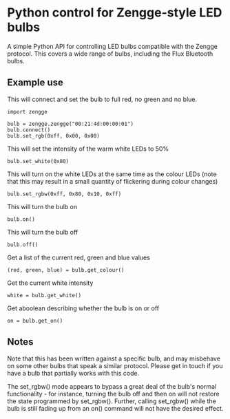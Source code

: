 Python control for Zengge-style LED bulbs
=========================================

A simple Python API for controlling LED bulbs compatible with the Zengge protocol. This covers a wide range of bulbs, including the Flux Bluetooth bulbs.

Example use
-----------

This will connect and set the bulb to full red, no green and no blue.
```
import zengge

bulb = zengge.zengge("00:21:4d:00:00:01")
bulb.connect()
bulb.set_rgb(0xff, 0x00, 0x00)
```

This will set the intensity of the warm white LEDs to 50%
```
bulb.set_white(0x80)
```

This will turn on the white LEDs at the same time as the colour LEDs (note that this may result in a small quantity of flickering during colour changes)
```
bulb.set_rgbw(0xff, 0x80, 0x10, 0xff)
```

This will turn the bulb on
```
bulb.on()
```

This will turn the bulb off
```
bulb.off()
```

Get a list of the current red, green and blue values
```
(red, green, blue) = bulb.get_colour()
```

Get the current white intensity
```
white = bulb.get_white()
```

Get aboolean describing whether the bulb is on or off
```
on = bulb.get_on()
```

Notes
-----

Note that this has been written against a specific bulb, and may misbehave on some other bulbs that speak a similar protocol. Please get in touch if you have a bulb that partially works with this code.

The set_rgbw() mode appears to bypass a great deal of the bulb's normal functionality - for instance, turning the bulb off and then on will not restore the state programmed by set_rgbw(). Further, calling set_rgbw() while the bulb is still fading up from an on() command will not have the desired effect.